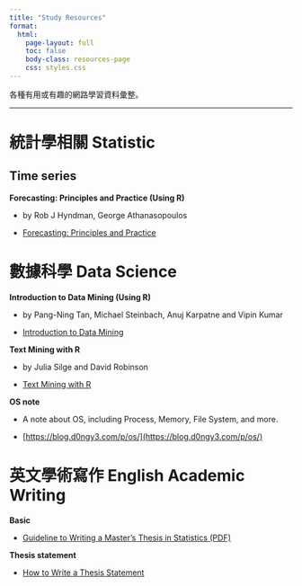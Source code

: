 ```yaml
---
title: "Study Resources"
format:
  html:
    page-layout: full
    toc: false
    body-class: resources-page
    css: styles.css
---
```


各種有用或有趣的網路學習資料彙整。

---

# 統計學相關 Statistic 

## Time series

**Forecasting: Principles and Practice (Using R)**

- by Rob J Hyndman, George Athanasopoulos

- [Forecasting: Principles and Practice](https://f0nzie.github.io/hyndman-bookdown-rsuite/index.html)




# 數據科學 Data Science

**Introduction to Data Mining (Using R)**

- by Pang-Ning Tan, Michael Steinbach, Anuj Karpatne and Vipin Kumar

- [Introduction to Data Mining](https://mhahsler.github.io/Introduction_to_Data_Mining_R_Examples/book/index.html)


**Text Mining with R**

- by Julia Silge and David Robinson 

- [Text Mining with R](https://www.tidytextmining.com/)

**OS note**

- A note about OS, including Process, Memory, File System, and more.

- [https://blog.d0ngy3.com/p/os/](https://blog.d0ngy3.com/p/os/)



# 英文學術寫作 English Academic Writing

**Basic**

- [Guideline to Writing a Master’s Thesis in Statistics (PDF)](https://web.math.ku.dk/~susanne/BSc/masterguide.pdf)


**Thesis statement**

- [How to Write a Thesis Statement](https://wts.indiana.edu/writing-guides/how-to-write-a-thesis-statement.html)



